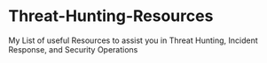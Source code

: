 # Threat-Hunting-Resources
My List of useful Resources to assist you in Threat Hunting, Incident Response, and Security Operations
